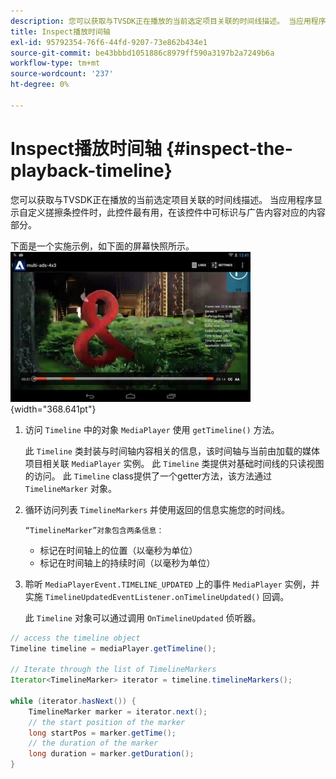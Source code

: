 ```yaml
---
description: 您可以获取与TVSDK正在播放的当前选定项目关联的时间线描述。 当应用程序显示自定义搓擦条控件时，此控件最有用，在该控件中可标识与广告内容对应的内容部分。
title: Inspect播放时间轴
exl-id: 95792354-76f6-44fd-9207-73e862b434e1
source-git-commit: be43bbbd1051886c8979ff590a3197b2a7249b6a
workflow-type: tm+mt
source-wordcount: '237'
ht-degree: 0%

---
```


# Inspect播放时间轴 {#inspect-the-playback-timeline}

您可以获取与TVSDK正在播放的当前选定项目关联的时间线描述。 当应用程序显示自定义搓擦条控件时，此控件最有用，在该控件中可标识与广告内容对应的内容部分。

下面是一个实施示例，如下面的屏幕快照所示。  ![](assets/inspect-playback.jpg){width="368.641pt"}

1. 访问 `Timeline` 中的对象 `MediaPlayer` 使用 `getTimeline()` 方法。

   此 `Timeline` 类封装与时间轴内容相关的信息，该时间轴与当前由加载的媒体项目相关联 `MediaPlayer` 实例。 此 `Timeline` 类提供对基础时间线的只读视图的访问。 此 `Timeline` class提供了一个getter方法，该方法通过 `TimelineMarker` 对象。

1. 循环访问列表 `TimelineMarkers` 并使用返回的信息实施您的时间线。

       “TimelineMarker”对象包含两条信息：
   
   * 标记在时间轴上的位置（以毫秒为单位）
   * 标记在时间轴上的持续时间（以毫秒为单位）

1. 聆听 `MediaPlayerEvent.TIMELINE_UPDATED` 上的事件 `MediaPlayer` 实例，并实施 `TimelineUpdatedEventListener.onTimelineUpdated()` 回调。

   此 `Timeline` 对象可以通过调用 `OnTimelineUpdated` 侦听器。

```java
// access the timeline object 
Timeline timeline = mediaPlayer.getTimeline(); 
 
// Iterate through the list of TimelineMarkers 
Iterator<TimelineMarker> iterator = timeline.timelineMarkers(); 
 
while (iterator.hasNext()) { 
    TimelineMarker marker = iterator.next(); 
    // the start position of the marker 
    long startPos = marker.getTime(); 
    // the duration of the marker 
    long duration = marker.getDuration(); 
}
```
